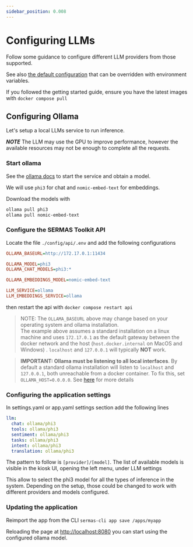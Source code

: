 ```yaml
---
sidebar_position: 0.008
---
```


# Configuring LLMs

Follow some guidance to configure different LLM providers from those supported. 

See also [the default configuration](https://github.com/sermas-eu/sermas-api/blob/main/libs/sermas/sermas.defaults.ts) that can be overridden with environment variables.

If you followed the getting started guide, ensure you have the latest images with `docker compose pull`

## Configuring Ollama

Let's setup a local LLMs service to run inference.

***NOTE*** The LLM may use the GPU to improve performance, however the available resources may not be enough to complete all the requests. 

### Start ollama

See the [ollama docs](https://ollama.com/) to start the service and obtain a model. 

We will use `phi3` for chat and `nomic-embed-text` for embeddings. 

Download the models with 

```sh
ollama pull phi3
ollama pull nomic-embed-text
```

### Configure the SERMAS Toolkit API

Locate the file `./config/api/.env` and add the following configurations

```ini
OLLAMA_BASEURL=http://172.17.0.1:11434

OLLAMA_MODEL=phi3
OLLAMA_CHAT_MODELS=phi3:*

OLLAMA_EMBEDDINGS_MODEL=nomic-embed-text

LLM_SERVICE=ollama
LLM_EMBEDDINGS_SERVICE=ollama
```

then restart the api with `docker compose restart api`

> NOTE: The `OLLAMA_BASEURL` above may change based on your operating system and ollama installation.  
The example above assumes a standard installation on a linux machine and uses `172.17.0.1` as the default gateway between the docker network and the host (`host.docker.internal` on MacOS and Windows) . `localhost` and `127.0.0.1` will typically **NOT** work. 

> **IMPORTANT: Ollama must be listening to all local interfaces**. By default a standard ollama installation will listen to `localhost` and `127.0.0.1`, both unreachable from a 
docker container. To fix this, set `OLLAMA_HOST=0.0.0.0`. See [here](https://github.com/ollama/ollama/issues/703) for more details


### Configuring the application settings

In settings.yaml or app.yaml settings section add the following lines

```yaml
llm:
  chat: ollama/phi3
  tools: ollama/phi3
  sentiment: ollama/phi3
  tasks: ollama/phi3
  intent: ollama/phi3
  translation: ollama/phi3
```  

The pattern to follow is `[provider]/[model]`. The list of available models is visible in the kiosk UI, opening the left menu, under LLM settings

This allow to select the phi3 model for all the types of inference in the system. Depending on the setup, those could be changed to work with different providers and models configured.

### Updating the application

Reimport the app from the CLI `sermas-cli app save /apps/myapp`

Reloading the page at [http://localhost:8080](http://localhost:8080) you can start using the configured ollama model.

